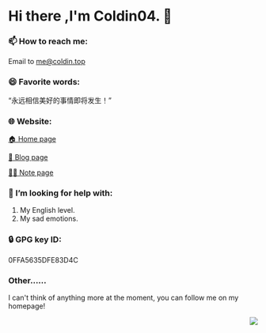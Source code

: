 # Hi there ,I'm Coldin04. 👋

### 📫 How to reach me:
Email to me@coldin.top

###  😄 Favorite words:
“永远相信美好的事情即将发生！”

### 🌐 Website:
[🏠 Home page](https://coldin.top)

[📝 Blog page](https://blog.coldin.top)

[✍🏻️ Note page](https://note.coldin.top)

### 🤔 I’m looking for help with:
1. My English level.
2. My sad emotions.

### 🔒 GPG key ID: 
0FFA5635DFE83D4C
### Other……
I can't think of anything more at the moment, you can follow me on my homepage!

<img align="right" src="https://github-readme-stats.vercel.app/api?username=Coldin04&show_icons=true">

<!--
**Coldin04/Coldin04** is a ✨ _special_ ✨ repository because its `README.md` (this file) appears on your GitHub profile.

Here are some ideas to get you started:

- 🔭 I’m currently working on ...
- 🌱 I’m currently learning ...
- 👯 I’m looking to collaborate on ...
- 🤔 I’m looking for help with ...
- 💬 Ask me about ...
- 📫 How to reach me: ...
- 😄 Pronouns: ...
- ⚡ Fun fact: ...
-->
